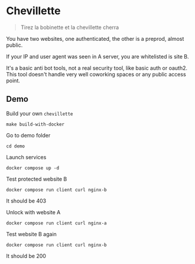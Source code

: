 Chevillette
===========

> Tirez la bobinette et la chevillette cherra

You have two websites, one authenticated, the other is a preprod, almost public.

If your IP and user agent was seen in A server, you are whitelisted is site B.

It's a basic anti bot tools, not a real security tool, like basic auth or oauth2.
This tool doesn't handle very well coworking spaces or any public access point.

Demo
----

Build your own `chevillette`

    make build-with-docker

Go to demo folder

    cd demo

Launch services

    docker compose up -d

Test protected website B

    docker compose run client curl nginx-b

It should be 403

Unlock with website A

    docker compose run client curl nginx-a

Test website B again

    docker compose run client curl nginx-b

It should be 200
